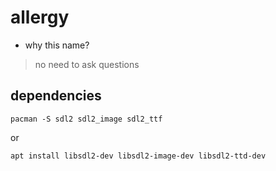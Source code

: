 # allergy

- why this name?
> no need to ask questions

## dependencies

```
pacman -S sdl2 sdl2_image sdl2_ttf
```
or

```
apt install libsdl2-dev libsdl2-image-dev libsdl2-ttd-dev
```

